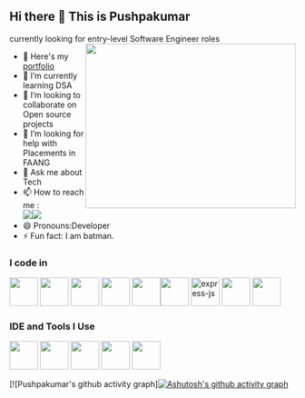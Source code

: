 ## Hi there 👋 This is Pushpakumar

currently looking for entry-level Software Engineer roles 
<img align="right" width="370" height="290" src="https://i.pinimg.com/originals/47/f0/34/47f0342cec72b800463bf003eac1257e.gif">
- 🔭 Here's my [portfolio]()                                                 
- 🌱 I’m currently learning DSA
- 👯 I’m looking to collaborate on Open source projects
- 🤔 I’m looking for help with Placements in FAANG
- 💬 Ask me about Tech
- 📫 How to reach me :
<br /> [<img src="https://img.shields.io/badge/LinkedIn-0077B5?style=for-the-badge&logo=linkedin&logoColor=white" />](https://www.linkedin.com/in/pushpa-kumar/)[<img src="https://img.shields.io/badge/Twitter-1DA1F2?style=for-the-badge&logo=twitter&logoColor=white" />](https://twitter.com/Pushpakumar07) 
- 😄 Pronouns:Developer
- ⚡ Fun fact: I am batman.

### I code in
<img height="50" width="50" src="https://img.icons8.com/color/48/000000/python.png" /> <img height="50" width="50" src="https://img.icons8.com/color/48/000000/html-5.png" /> <img height="50" width="50" src="https://img.icons8.com/color/48/000000/css3.png" /> <img height="50" width="50" src="https://img.icons8.com/color/48/000000/javascript.png"/> <img height="50" width="50" src="https://img.icons8.com/color/48/000000/bootstrap.png" /><img height="50" width="50" src="https://img.icons8.com/color/48/000000/mongodb.png"/> <img width="50" height="50" src="https://img.icons8.com/color/48/express-js.png" alt="express-js"/>
<img height="50" width="50" src="https://img.icons8.com/color/48/000000/react-native.png"/>  <img height="50" width="50" src="https://img.icons8.com/color/48/000000/nodejs.png"/> 

### IDE and Tools I Use
<img height="50" width="50" src="https://img.icons8.com/color/48/000000/visual-studio-code-2019.png"/> <img height="50" width="50" src="https://img.icons8.com/color/48/000000/pycharm.png"/> <img height="50" width="50" src="https://img.icons8.com/color/50/000000/git.png"/> <img height="50" width="50" src="https://img.icons8.com/color/48/000000/figma--v1.png"/> <img height="50" src="https://img.shields.io/badge/Adobe%20XD-FF61F6?style=for-the-badge&logo=Adobe%20XD&logoColor=white"/>



[![Pushpakumar's github activity graph][![Ashutosh's github activity graph](https://github-readme-activity-graph.vercel.app/graph?username=pushpakumar02&bg_color=000000&color=fdf7fc&line=138626&point=ffffff&area=true&hide_border=true)](https://github.com/ashutosh00710/github-readme-activity-graph)
